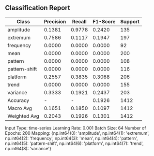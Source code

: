 ## Classification Report

| Class | Precision | Recall | F1-Score | Support |
|-------|-----------|--------|----------|---------|
| amplitude | 0.1381 | 0.9778 | 0.2420 | 135 |
| extremum | 0.7586 | 0.1117 | 0.1947 | 197 |
| frequency | 0.0000 | 0.0000 | 0.0000 | 92 |
| mean | 0.0000 | 0.0000 | 0.0000 | 200 |
| pattern | 0.0000 | 0.0000 | 0.0000 | 108 |
| pattern-shift | 0.0000 | 0.0000 | 0.0000 | 116 |
| platform | 0.2557 | 0.3835 | 0.3068 | 206 |
| trend | 0.0000 | 0.0000 | 0.0000 | 155 |
| variance | 0.3333 | 0.1921 | 0.2437 | 203 |
| Accuracy | - | - | 0.1926 | 1412 |
| Macro Avg | 0.1651 | 0.1850 | 0.1097 | 1412 |
| Weighted Avg | 0.2043 | 0.1926 | 0.1301 | 1412 |

Input Type: time-series
Learning Rate: 0.001
Batch Size: 64
Number of Epochs: 200
Mapping: {np.int64(0): 'amplitude', np.int64(1): 'extremum', np.int64(2): 'frequency', np.int64(3): 'mean', np.int64(4): 'pattern', np.int64(5): 'pattern-shift', np.int64(6): 'platform', np.int64(7): 'trend', np.int64(8): 'variance'}
